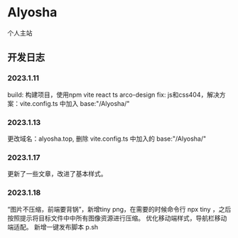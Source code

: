 # Alyosha
个人主站




## 开发日志
### 2023.1.11
  build: 构建项目，使用npm vite react ts arco-design
  fix: js和css404，解决方案：vite.config.ts 中加入   base:"/Alyosha/"

### 2023.1.13
  更改域名：alyosha.top, 删除 vite.config.ts 中加入的   base:"/Alyosha/"

### 2023.1.17
  更新了一些文章，改进了基本样式。

### 2023.1.18
  “图片不压缩，前端要背锅”，新增tiny png，在需要的时候命令行 npx tiny ，之后按照提示将目标文件中中所有图像资源进行压缩。
  优化移动端样式，导航栏移动端适配。
  新增一键发布脚本 p.sh
